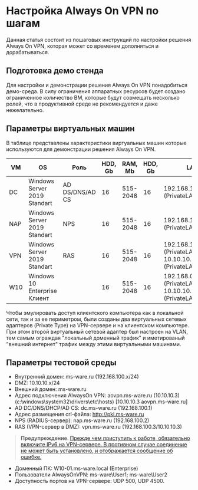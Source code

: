 # Настройка Always On VPN по шагам

Данная статья состоит из пошаговых инструкций по настройки решения Always On VPN, которая может со временем дополняться и дорабатываться.

## Подготовка демо стенда

Для настройки и демонстрации решения Always On VPN понадобиться демо-среда. В силу ограничения аппаратных ресурсов будет создано ограниченное количество ВМ, которые будут совмещать несколько ролей, что в продуктивной среде не рекомендуется и даже нежелательно.

## Параметры виртуальных машин

В таблице представлены характеристики виртуальных машин которые используются для демонстрации решения Always On VPN.

| VM    | OS    | Роль  | HDD, Gb   | RAM, Mb   | HDD, Gb   | LAN   |
|-------|-------|-------|-----------|-----------|-----------|-------|
| DC    | Windows Server 2019 Standart  | AD DS/DNS/AD CS   |16 | 515-2048    |16 | 192.168.100.1 (PrivateLAN) |
| NAP   | Windows Server 2019 Standart  | NPS   | 16    | 515-2048  | 16    | 192.168.100.2 (PrivateLAN) |
| VPN   | Windows Server 2019 Standart  | RAS   | 16    | 515-2048  | 16    | 192.168.100.3 (PrivateLAN), 10.10.10.3 (PrivateLAN_VLAN2) |
| W10   | Windows 10 Enterprise	Клиент  |       | 16    | 515-2048  | 16    | 192.168.0.101 (PrivateLAN), 10.10.10.101 (PrivateLAN_VLAN2) |

Чтобы эмулировать доступ клиентского компьютера как в локальной сети, так и за ее периметром, были созданы два виртуальных сетевых адаптеров (Private Type) на VPN-сервере и на клиентском компьютере. При этом второй виртуальный сетевой адаптер был настроен на VLAN, тем самым ограждая "локальный доменный трафик" и иметированый "внешний интернет" трафик между этими виртуальными машинами.


## Параметры тестовой среды
- Внутренний домен: ms-ware.ru (192.168.100.x/24)
- DMZ: 10.10.10.x/24
- Внешний домен: ms-ware.ru 
- Адрес подключения AlwaysOn VPN: aovpn.ms-ware.ru (10.10.10.3)
(c:\windows\system32\drivers\etc\hosts)
[10.10.10.3	aovpn.ms-ware.ru]
- AD DC/DNS/DHCP/AD CS: dc.ms-ware.ru (192.168.100.1)
- Адрес размещения crl-файла: http://pki.ms-ware.ru
- NPS (RADIUS-сервер): nap.ms-ware.ru (192.168.100.2)
- RAS (VPN-сервер в DMZ): vpn.ms-ware.ru (192.168.100.3/10.10.10.3)

> **Предупреждение**. 
> [Прежде чем приступить к работе, обязательно включите IPv6 на VPN-сервере. В противном случае соединение не может быть установлено, и отображается сообщение об ошибке.](https://docs.microsoft.com/ru-ru/windows-server/remote/remote-access/vpn/always-on-vpn/deploy/vpn-deploy-ras) 

- Доменный ПК: W10-01.ms-ware.local (Enterprise)
- Пользователи AlwaysOnVPN: ms-ware\User1; ms-ware\User2
- Доступность портов на VPN-сервере: UDP 500, UDP 4500.


